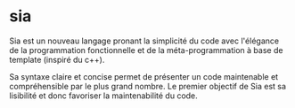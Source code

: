 # sia

Sia est un nouveau langage pronant la simplicité du code avec l'élégance de la programmation fonctionnelle et de la méta-programmation à base de template (inspiré du c++).

Sa syntaxe claire et concise permet de présenter un code maintenable et compréhensible par le plus grand nombre. Le premier objectif de Sia est sa lisibilité et donc favoriser la maintenabilité du code.